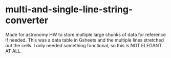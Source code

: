 # multi-and-single-line-string-converter
Made for astronomy HW to store multiple large chunks of data for reference if needed.  This was a data table in Gsheets and the multiple lines stretched out the cells.  I only needed something functional, so this is NOT ELEGANT AT ALL.
